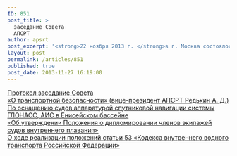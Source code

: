 ```yaml
---
ID: 851
post_title: >
  заседание Совета
  АПСРТ
author: apsrt
post_excerpt: '<strong>22 ноября 2013 г. </strong>в г. Москва состоялось заседание Совета АПСРТ (протокол прилагается)'
layout: post
permalink: /articles/851
published: true
post_date: 2013-11-27 16:19:00
---
```

<a href="http://www.apsrt.ru/docs/er88.doc"><span style="text-decoration:underline;"> Протокол заседание Совета </span></a><br />
 <a href="http://www.apsrt.ru/docs/er89.doc"><span style="text-decoration:underline;"> «О транспортной безопасности» (вице-президент АПСРТ Редькин А. Д.) </span></a><br />
 <a href="http://www.apsrt.ru/docs/er87.doc"><span style="text-decoration:underline;"> По оснащению судов аппаратурой спутниковой навигации системы ГЛОНАСС, АИС в Енисейском бассейне </span></a><br />
  <a href="http://www.apsrt.ru/docs/er85.doc"><span style="text-decoration:underline;"> «Об утверждении Положения о дипломировании членов экипажей судов внутреннего плавания»</span></a><br />
 <a href="http://www.apsrt.ru/docs/er86.doc"><span style="text-decoration:underline;"> О ходе реализации положений статьи 53 «Кодекса внутреннего водного транспорта Российской Федерации» </span></a>